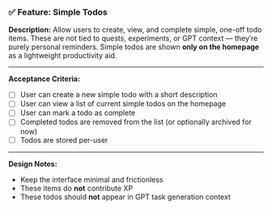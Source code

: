 ### ✅ Feature: Simple Todos

**Description:**
Allow users to create, view, and complete simple, one-off todo items. These are not tied to quests, experiments, or GPT context — they’re purely personal reminders. Simple todos are shown **only on the homepage** as a lightweight productivity aid.

---

**Acceptance Criteria:**

- [ ] User can create a new simple todo with a short description
- [ ] User can view a list of current simple todos on the homepage
- [ ] User can mark a todo as complete
- [ ] Completed todos are removed from the list (or optionally archived for now)
- [ ] Todos are stored per-user

---

**Design Notes:**

- Keep the interface minimal and frictionless
- These items do **not** contribute XP
- These todos should **not** appear in GPT task generation context
